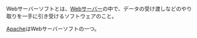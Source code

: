 


Webサーバーソフトとは、[Webサーバー](Webサーバー.md)の中で、データの受け渡しなどのやり取りを一手に引き受けるソフトウェアのこと。

[Apache](Apache.md)はWebサーバーソフトの一つ。